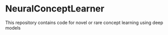 # NeuralConceptLearner
This repository contains code for novel or rare concept learning using deep models
